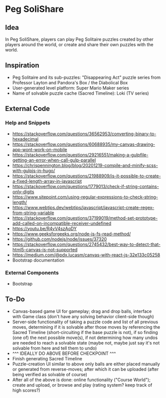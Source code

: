 # Peg SoliShare
## Idea
In Peg SoliShare, players can play Peg Solitaire puzzles created by other players around the world, or create and share their own puzzles with the world.
## Inspiration
- Peg Solitaire and its sub-puzzles: "Disappearing Act" puzzle series from Professor Layton and Pandora's Box / the Diabolical Box
- User-generated level platform: Super Mario Maker series
- Name of solvable puzzle cache (Sacred Timeline): Loki (TV series)
## External Code
### Help and Snippets
- https://stackoverflow.com/questions/36562953/converting-binary-to-hexadecimal
- https://stackoverflow.com/questions/60688935/my-canvas-drawing-app-wont-work-on-mobile
- https://stackoverflow.com/questions/29216551/making-a-gulpfile-getting-an-error-when-call-gulp-parallel
- https://chrispennington.blog/blog/20201219-compile-and-minify-scss-with-gulpjs-in-hugo/
- https://stackoverflow.com/questions/21988909/is-it-possible-to-create-a-fixed-length-array-in-javascript
- https://stackoverflow.com/questions/1779013/check-if-string-contains-only-digits
- https://www.sitepoint.com/using-regular-expressions-to-check-string-length/
- https://www.webtips.dev/webtips/javascript/javascript-create-regex-from-string-variable
- https://stackoverflow.com/questions/37199019/method-set-prototype-add-called-on-incompatible-receiver-undefined
- https://youtu.be/R4vV4szAoDY
- https://www.geeksforgeeks.org/node-js-fs-read-method/
- https://github.com/nodejs/node/issues/37320
- https://stackoverflow.com/questions/2745432/best-way-to-detect-that-html5-canvas-is-not-supported
- https://medium.com/@pdx.lucasm/canvas-with-react-js-32e133c05258
- Bootstrap documentation
### External Components
- Bootstrap
## To-Do
- Canvas-based game UI for gameplay; drag and drop balls, interface with Game class (don't have any solving behavior client-side though)
- Server-side functionality of taking a puzzle code and list of all previous moves, determining if it is solvable after those moves by referencing the Sacred Timeline (short-circuiting if the base puzzle is not), if so finding (one of) the next possible move(s), if not determining how many undos are needed to reach a solvable state (maybe not, maybe just say it's not solvable from here and tell them to undo)
- ^^^ IDEALLY DO ABOVE BEFORE CHECKPOINT ^^^
- Finish generating Sacred Timeline
- Puzzle-creation UI similar to above only balls are either placed manually or generated from reverse-moves; after which it can be uploaded (after being verified as solvable of course)
- After all of the above is done: online functionality ("Course World"); create and upload, or browse and play (rating system? keep track of high scores?) 